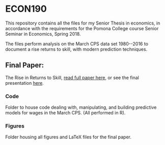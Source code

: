 # ECON190
This repository contains all the files for my Senior Thesis in economics, in accordance with the requirements for the Pomona College course Senior Seminar in Economics, Spring 2018.

The files perform analysis on the March CPS data set 1980--2016 to document a rise returns to skill, with modern prediction techniques.

## Final Paper:
The Rise in Returns to Skill, [read full paper here](
https://github.com/shoganhennessy/ECON190/blob/master/HoganH_SeniorPaper.pdf),
or see the final presentation [here](
https://github.com/shoganhennessy/ECON190/blob/master/HoganH_SeniorPresentationpdf.pdf).


### Code
Folder to house code dealing with, manipulating, and building predictive models for wages in the March CPS.  (All performed in R).

### Figures
Folder housing all figures and LaTeX files for the final paper.
